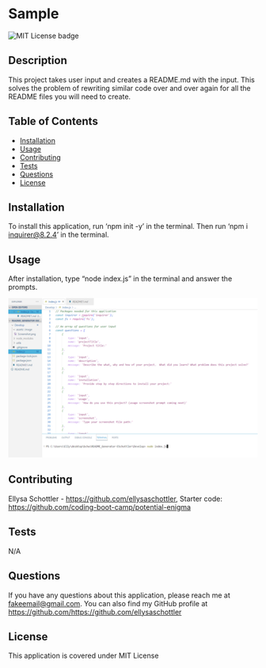 
 # Sample
 ![MIT License badge](https://img.shields.io/badge/License:-MIT%20License-blue)


 ## Description
 
 This project takes user input and creates a README.md with the input.  This solves the problem of rewriting similar code over and over again for all the README files you will need to create.
 
 ## Table of Contents
 
 - [Installation](#installation)
 - [Usage](#usage)
 - [Contributing](#contributing)
 - [Tests](#tests)
 - [Questions](#questions)
 - [License](#license)
 
 ## Installation
 
 To install this application, run ‘npm init -y’ in the terminal. Then run ‘npm i inquirer@8.2.4’ in the terminal.
 
 ## Usage
 
 After installation, type “node index.js” in the terminal and answer the prompts. 

 ![Screenshot](./image/Screenshot2.png)
 
 ## Contributing
 
 Ellysa Schottler - https://github.com/ellysaschottler, Starter code: https://github.com/coding-boot-camp/potential-enigma 
 
 ## Tests
 
 N/A
 
 ## Questions
 
 If you have any questions about this application, please reach me at <fakeemail@gmail.com>.  You can also find my GitHub profile at <https://github.com/https://github.com/ellysaschottler>
 
 ## License
 
 This application is covered under MIT License

 
